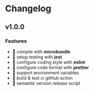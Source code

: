 # Changelog

## v1.0.0
### Features
-   :green_heart: compile with **microbundle**
-   :test_tube: setup testing with **jest**
-   :rotating_light: configure coding style with **eslint**
-   :lipstick: configure code format with **prettier**
-   :twisted_rightwards_arrows: support environment variables
-   :construction_worker: build & test ci gitHub action
-   :rocket: semantic version release script